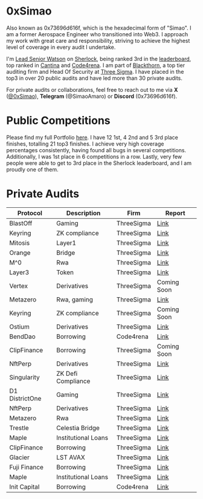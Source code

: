 # 0xSimao

Also known as 0x73696d616f, which is the hexadecimal form of "Simao". I am a former Aerospace Engineer who transitioned into Web3. I approach my work with great care and responsibility, striving to achieve the highest level of coverage in every audit I undertake.

I'm [Lead Senior Watson](https://audits.sherlock.xyz/watson/0x73696d616f) on [Sherlock](https://www.sherlock.xyz/), being ranked 3rd in the [leaderboard](https://audits.sherlock.xyz/leaderboards), top ranked in [Cantina](https://cantina.xyz/leaderboard) and [Code4rena](https://code4rena.com/). I am part of [Blackthorn](https://www.blackthorn.xyz/), a top tier auditing firm and Head Of Security at [Three Sigma](https://threesigma.xyz/). I have placed in the top3 in over 20 public audits and have led more than 30 private audits.

For private audits or collaborations, feel free to reach out to me via **X** ([@0xSimao](https://x.com/0xSimao)), **Telegram** (@SimaoAmaro) or **Discord** (0x73696d616f).

# Public Competitions

Please find my full Portfolio [here](https://audits.sherlock.xyz/watson/0x73696d616f). I have 12 1st, 4 2nd and 5 3rd place finishes, totalling 21 top3 finishes. I achieve very high coverage percentages consistently, having found all bugs in several competitions. Additionally, I was 1st place in 6 competitions in a row. Lastly, very few people were able to get to 3rd place in the Sherlock leaderboard, and I am proudly one of them.

# Private Audits

| Protocol       | Description         | Firm       | Report                                                                                               |
|----------------|---------------------|------------|------------------------------------------------------------------------------------------------------|
| BlastOff       | Gaming              | ThreeSigma | [Link](https://cdn.sanity.io/files/qoqld077/production/d2a7ca81740e715b604122c12dafbce599e43f2f.pdf) |
| Keyring        | ZK compliance       | ThreeSigma | [Link](https://cdn.sanity.io/files/qoqld077/production/75b68b74f4b0dc6fbcd94892d934547d8259b57a.pdf) |
| Mitosis        | Layer1              | ThreeSigma | [Link](https://cdn.sanity.io/files/qoqld077/production/b6b3bd7bb47407d99e76abb7c6dc615c1db5018e.pdf) |
| Orange         | Bridge              | ThreeSigma | [Link](https://cdn.sanity.io/files/qoqld077/production/686ad4e1d5035d69002f5f97e281e3c5a8b7ce00.pdf) |
| M^0            | Rwa                 | ThreeSigma | [Link](https://cdn.sanity.io/files/qoqld077/production/1cdafafad874aba76e062ad8c216c98338c096db.pdf) |
| Layer3         | Token               | ThreeSigma | [Link](https://cdn.sanity.io/files/qoqld077/production/e8fbb07b1854347b8d87929e76703b00c28fd2c7.pdf) |
| Vertex         | Derivatives         | ThreeSigma | Coming Soon                                                                                          |
| Metazero       | Rwa, gaming         | ThreeSigma | [Link](https://cdn.sanity.io/files/qoqld077/production/3e07b0c2806b62578b8031e88c59bc5dbd38de1b.pdf) |
| Keyring        | ZK compliance       | ThreeSigma | Coming Soon                                                                                          |
| Ostium         | Derivatives         | ThreeSigma | [Link](https://cdn.sanity.io/files/qoqld077/production/a95b9c69e0f65d1d6b0e649f0d62a362358ca8ce.pdf) |
| BendDao        | Borrowing           | Code4rena  | [Link](https://code4rena.com/reports/2024-07-benddao)                                                |
| ClipFinance    | Borrowing           | ThreeSigma | Coming Soon                                                                                          |
| NftPerp        | Derivatives         | ThreeSigma | [Link](https://cdn.sanity.io/files/qoqld077/production/87f617e82d5468500e950a669f30607376b37c32.pdf) |
| Singularity    | ZK Defi Compliance  | ThreeSigma | [Link](https://cdn.sanity.io/files/qoqld077/production/45b8aac56a2b8e3b557df4329ac9bf8220b64012.pdf) |
| D1 DistrictOne | Gaming              | ThreeSigma | [Link](https://cdn.sanity.io/files/qoqld077/production/fd2142f1d189dd29db23dff49d4018d4da9c01d6.pdf) |
| NftPerp        | Derivatives         | ThreeSigma | [Link](https://cdn.sanity.io/files/qoqld077/production/c19530de75e234ad15694b4563edb1fc9d2a3fd8.pdf) |
| Metazero       | Rwa                 | ThreeSigma | [Link](https://cdn.sanity.io/files/qoqld077/production/1b1ab4ff365756fe1d86767f1e06744407570f5a.pdf) |
| Trestle        | Celestia Bridge     | ThreeSigma | [Link](https://cdn.sanity.io/files/qoqld077/production/1e96e7810872fd595e93da48ffd561c251b309b0.pdf) |
| Maple          | Institutional Loans | ThreeSigma | [Link](https://cdn.sanity.io/files/qoqld077/production/34f2311ad7e8315d043e23054e794c136f19a079.pdf) |
| ClipFinance    | Borrowing           | ThreeSigma | [Link](https://cdn.sanity.io/files/qoqld077/production/c23d04c8223879d2443221caf3ccb55ac118441a.pdf) |
| Glacier        | LST AVAX            | ThreeSigma | [Link](https://cdn.sanity.io/files/qoqld077/production/21bd3b6fa78c55968a6c9c7ea4fd49f34a8bd3d8.pdf) |
| Fuji Finance   | Borrowing           | ThreeSigma | [Link](https://cdn.sanity.io/files/qoqld077/production/32181a28eac3175d15fb8924d249bb0d91ca350c.pdf) |
| Maple          | Institutional Loans | ThreeSigma | [Link](https://cdn.sanity.io/files/qoqld077/production/36dbe5ca76da3d2392bcee581548067705b8bd36.pdf) |
| Init Capital   | Borrowing           | Code4rena  | [Link](https://code4rena.com/reports/2023-12-initcapital)                                            |